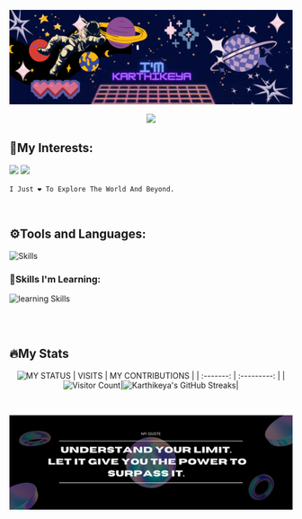 <div align='center'>

![Head](https://raw.githubusercontent.com/KarthikeyaEnge/KarthikeyaEnge/main/readme_gif.gif)

<a href='karthikeya.enge@gmail.com'>

![](https://img.shields.io/badge/Gmail-EA4335.svg?style=for-the-badge&logo=Gmail&logoColor=white)

</a>

</div>

## 👀My Interests:
![](https://img.shields.io/badge/-Artificial%20Intelligence-blue)
![](https://img.shields.io/badge/-Qunatum%20Computing-brightgreen)




`I Just ❤️ To Explore The World And Beyond.`


<br>

## ⚙️Tools and Languages:

![Skills](https://skillicons.dev/icons?i=c,java,py,html,css,js,git,github,matlab,md,vscode)    

### 📖Skills I'm Learning:

![learning Skills](https://skillicons.dev/icons?i=django,nodejs,react,mongodb,express,vite,redux) 

<br><br>

## 🔥My Stats

<div align='center'>     
     
![MY STATUS](https://github-readme-stats.vercel.app/api?username=karthikeyaEnge&show_icons=true&theme=midnight-purple\&hide_border=true)
|        VISITS          |        MY CONTRIBUTIONS    |
|       :-------:        |          :---------:       |
|![Visitor Count](https://profile-counter.glitch.me/karthikeyaEnge/count.svg)|![Karthikeya's GitHub Streaks](https://github-readme-streak-stats.herokuapp.com/?user=karthikeyaEnge&theme=midnight-purple\&hide_border=true)|

<br>

![](https://github.com/KarthikeyaEnge/KarthikeyaEnge/blob/b81671a5328fc7784040325631ea83c0550eed55/MY%20quote.png)



</div>


